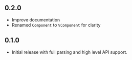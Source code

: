 ## 0.2.0
- Improve documentation
- Renamed `Component` to `VComponent` for clarity

## 0.1.0

* Initial release with full parsing and high level API support.
